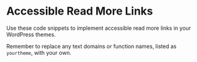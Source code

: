 # Accessible Read More Links

Use these code snippets to implement accessible read more links in your WordPress themes.

Remember to replace any text domains or function names, listed as `yourtheme`, with your own.